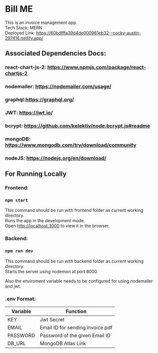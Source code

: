 # Bill ME

This is an invoice management app.\
Tech Stack: MERN\
Deployed Link: https://60bdfffa39d4de000961eb32--cocky-austin-297416.netlify.app/

## Associated Dependencies Docs:

### react-chart-js-2: https://www.npmjs.com/package/react-chartjs-2

### nodemailer: https://nodemailer.com/usage/

### graphql:https://graphql.org/

### JWT: https://jwt.io/

### bcrypt: https://github.com/kelektiv/node.bcrypt.js#readme

### mongoDB: https://www.mongodb.com/try/download/community

### nodeJS: https://nodejs.org/en/download/

## For Running Locally

### Frontend:

### `npm start`

This command should be run with frontend folder as current working directory.\
Runs the app in the development mode.\
Open [http://localhost:3000](http://localhost:3000) to view it in the browser.

### Backend:

### `npm run dev`

This command should be run with backend folder as current working directory.\
Starts the server using nodemon at port 8000.

Also the enviroment variable needs to be configured for using nodemailer and jwt.

### .env Format:

| Variable | Function                         |
| -------- | -------------------------------- |
| KEY      | Jwt Secret                       |
| EMAIL    | Email ID for sending invoice pdf |
| PASSWORD | Password of the given Email ID   |
| DB_URL   | MongoDB Atlas Link               |
